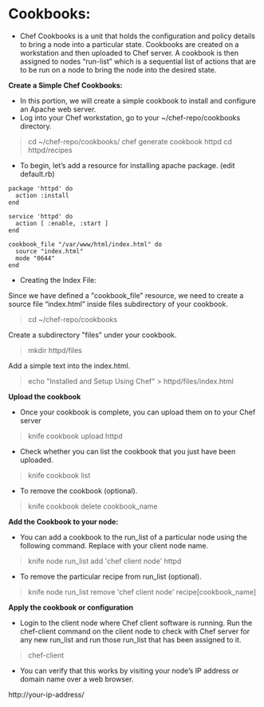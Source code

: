 # Cookbooks:
- Chef Cookbooks is a unit that holds the configuration and policy details to bring a node into a particular state. Cookbooks are created on a workstation and then uploaded to Chef server. A cookbook is then assigned to nodes “run-list” which is a sequential list of actions that are to be run on a node to bring the node into the desired state.

**Create a Simple Chef Cookbooks:**
- In this portion, we will create a simple cookbook to install and configure an Apache web server.
- Log into your Chef workstation, go to your ~/chef-repo/cookbooks directory. 
> cd ~/chef-repo/cookbooks/
> chef generate cookbook httpd
> cd httpd/recipes

- To begin, let’s add a resource for installing apache package. (edit default.rb)
```
package 'httpd' do
  action :install
end

service 'httpd' do
  action [ :enable, :start ]
end

cookbook_file "/var/www/html/index.html" do
  source "index.html"
  mode "0644"
end
```

- Creating the Index File:

Since we have defined a "cookbook_file" resource, we need to create a source file “index.html” inside files subdirectory of your cookbook.
> cd ~/chef-repo/cookbooks

Create a subdirectory "files" under your cookbook.
> mkdir httpd/files

Add a simple text into the index.html.
> echo "Installed and Setup Using Chef" > httpd/files/index.html

**Upload the cookbook**
- Once your cookbook is complete, you can upload them on to your Chef server
> knife cookbook upload httpd

- Check whether you can list the cookbook that you just have been uploaded.
> knife cookbook list

- To remove the cookbook (optional).
> knife cookbook delete cookbook_name

**Add the Cookbook to your node:**

- You can add a cookbook to the run_list of a particular node using the following command. Replace <chef client node> with your client node name.

> knife node run_list add 'chef client node' httpd

- To remove the particular recipe from run_list (optional).
> knife node run_list remove 'chef client node' recipe[cookbook_name]

**Apply the cookbook or configuration**
- Login to the client node where Chef client software is running.
Run the chef-client command on the client node to check with Chef server for any new run_list and run those run_list that has been assigned to it.

> chef-client

- You can verify that this works by visiting your node’s IP address or domain name over a web browser.

http://your-ip-address/
